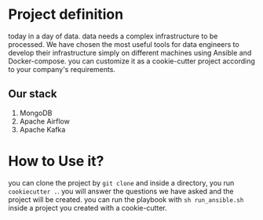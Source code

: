 # Project definition
today in a day of data. data needs a complex infrastructure to be processed. We have chosen the most useful tools for data engineers to develop their infrastructure simply on different machines using Ansible and Docker-compose.
you can customize it as a cookie-cutter project according to your company's requirements.

## Our stack
1. MongoDB
2. Apache Airflow
3. Apache Kafka
   
# How to Use it?
you can clone the project by `git clone` and inside a directory, you run `cookiecutter .`.
you will answer the questions we have asked and the project will be created.
you can run the playbook with `sh run_ansible.sh` inside a project you created with a cookie-cutter.
